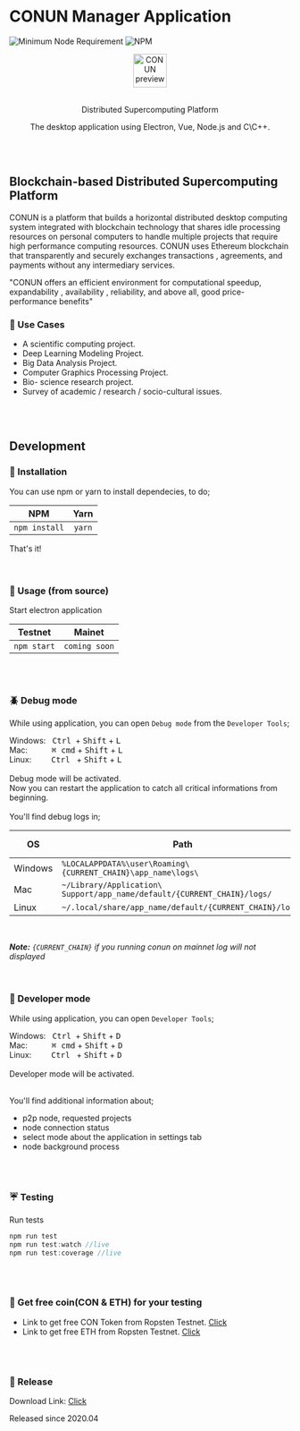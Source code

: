 # CONUN Manager Application
![Minimum Node Requirement](https://img.shields.io/badge/node-%3E%3D6.14.0-brightgreen.svg)
![NPM](https://img.shields.io/npm/v/npm)
<br/>
<p align="center">
  <img alt="CONUN preview" src="https://conun.io/img/conun_logo_big.png" height="60" />
  <br><br>
  <p align="center">Distributed Supercomputing Platform</p>
</p>

<p align="center"> 
The desktop application using Electron, Vue, Node.js and C\C++.
</p>
<br/>
<br/>

## Blockchain-based Distributed Supercomputing Platform
  CONUN is a platform that builds a horizontal distributed desktop computing   system integrated with blockchain technology that shares idle processing resources on personal computers to handle multiple projects that require high performance computing resources. CONUN uses Ethereum blockchain that transparently and securely exchanges transactions , agreements, and payments without any intermediary services.


"CONUN offers an efficient environment for computational speedup, expandability , availability , reliability, and above all, good price-performance benefits"

### :art: Use Cases
  * A scientific computing project.
  * Deep Learning Modeling Project.
  * Big Data Analysis Project.
  * Computer Graphics Processing Project.
  * Bio- science research project.
  * Survey of academic / research / socio-cultural issues.
<br/>
<br/>

## Development
### :wrench: Installation
You can use npm or yarn to install dependecies, to do;

|NPM | Yarn|
| :------: | :------: |
| `npm install` | `yarn` |


That's it!
<br/>
<br/>
<br/>

### :electric_plug: Usage (from source)

Start electron application

| Testnet | Mainet |
| :------: | :------: |
| `npm start` | `coming soon` |
<br/>
<br/>


### :beetle: Debug mode
While using application, you can open `Debug mode` from the `Developer Tools`;

Windows: &nbsp;
<kbd>Ctrl</kbd>&nbsp; + <kbd>Shift</kbd> + <kbd>L</kbd>
<br/>
Mac: &nbsp;&nbsp;&nbsp;&nbsp;&nbsp;&nbsp;&nbsp;&nbsp;&nbsp;
<kbd>⌘ cmd</kbd> + <kbd>Shift</kbd> + <kbd>L</kbd>
<br/>
Linux: &nbsp;&nbsp;&nbsp;&nbsp;&nbsp;&nbsp;&nbsp;
<kbd>Ctrl</kbd>&nbsp;&nbsp; + <kbd>Shift</kbd> + <kbd>L</kbd>
<br/>
<br/>
Debug mode will be activated. 
<br/>
Now you can restart the application to catch all critical informations from beginning.
<br/>
<br/>
You'll find debug logs in;
<br/>

|OS|Path|General Log|Error Log|
| --- | --- | :---: | :---: |
|Windows|`%LOCALAPPDATA%\user\Roaming\{CURRENT_CHAIN}\app_name\logs\`|log.log|<span>gui&#8209;error.log</span>|
|Mac|`~/Library/Application\ Support/app_name/default/{CURRENT_CHAIN}/logs/`|gui.log|<span>gui&#8209;error.log</span>|
|Linux|`~/.local/share/app_name/default/{CURRENT_CHAIN}/logs/`|gui.log|<span>gui&#8209;error.log</span>|

<br/>

***Note:** `{CURRENT_CHAIN}` if you running conun on mainnet log will not displayed*
<br/>
<br/>
<br/>

### :microscope: Developer mode
While using application, you can open `Developer Tools`;

Windows: &nbsp;
<kbd>Ctrl</kbd>&nbsp; + <kbd>Shift</kbd> + <kbd>D</kbd>
<br/>
Mac: &nbsp;&nbsp;&nbsp;&nbsp;&nbsp;&nbsp;&nbsp;&nbsp;&nbsp;
<kbd>⌘ cmd</kbd> + <kbd>Shift</kbd> + <kbd>D</kbd>
<br/>
Linux: &nbsp;&nbsp;&nbsp;&nbsp;&nbsp;&nbsp;&nbsp;
<kbd>Ctrl</kbd>&nbsp;&nbsp; + <kbd>Shift</kbd> + <kbd>D</kbd>
<br/>
<br/>
Developer mode will be activated. 
<br/>
<br/>

You'll find additional information about;
- p2p node, requested projects 
- node connection status
- select mode about the application in settings tab
- node background process
<br/>
<br/>

### :umbrella: Testing
Run tests
``` js
npm run test
npm run test:watch //live
npm run test:coverage //live
```
<br/>
<br/>

### :large_blue_diamond: Get free coin(CON & ETH) for your testing 
* Link to get free CON Token from Ropsten Testnet. [Click](https://getcon.conun.io)<br>
* Link to get free ETH from Ropsten Testnet. [Click](https://faucet.ropsten.be/)
<br/>
<br/>

### :rocket: Release
Download Link: [Click](https://github.com/CONUN-Global/CONUN/releases)

Released since 2020.04
<br/>
<br/>

